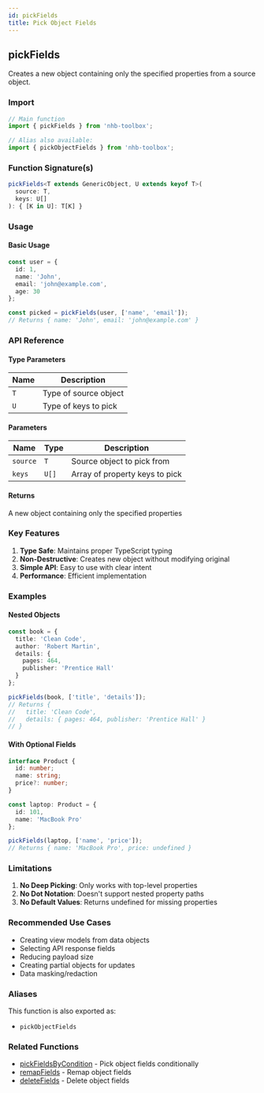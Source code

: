 ```yaml
---
id: pickFields
title: Pick Object Fields
---
```


## pickFields

Creates a new object containing only the specified properties from a source object.

### Import

```typescript
// Main function
import { pickFields } from 'nhb-toolbox';

// Alias also available:
import { pickObjectFields } from 'nhb-toolbox';
```

### Function Signature(s)

```typescript
pickFields<T extends GenericObject, U extends keyof T>(
  source: T,
  keys: U[]
): { [K in U]: T[K] }
```

### Usage

#### Basic Usage

```typescript
const user = {
  id: 1,
  name: 'John',
  email: 'john@example.com',
  age: 30
};

const picked = pickFields(user, ['name', 'email']);
// Returns { name: 'John', email: 'john@example.com' }
```

### API Reference

#### Type Parameters

| Name | Description |
|------|-------------|
| `T`  | Type of source object |
| `U`  | Type of keys to pick |

#### Parameters

| Name | Type | Description |
|------|------|-------------|
| `source` | `T` | Source object to pick from |
| `keys` | `U[]` | Array of property keys to pick |

#### Returns

A new object containing only the specified properties

### Key Features

1. **Type Safe**: Maintains proper TypeScript typing
2. **Non-Destructive**: Creates new object without modifying original
3. **Simple API**: Easy to use with clear intent
4. **Performance**: Efficient implementation

### Examples

#### Nested Objects

```typescript
const book = {
  title: 'Clean Code',
  author: 'Robert Martin',
  details: {
    pages: 464,
    publisher: 'Prentice Hall'
  }
};

pickFields(book, ['title', 'details']);
// Returns {
//   title: 'Clean Code',
//   details: { pages: 464, publisher: 'Prentice Hall' }
// }
```

#### With Optional Fields

```typescript
interface Product {
  id: number;
  name: string;
  price?: number;
}

const laptop: Product = {
  id: 101,
  name: 'MacBook Pro'
};

pickFields(laptop, ['name', 'price']);
// Returns { name: 'MacBook Pro', price: undefined }
```

### Limitations

1. **No Deep Picking**: Only works with top-level properties
2. **No Dot Notation**: Doesn't support nested property paths
3. **No Default Values**: Returns undefined for missing properties

### Recommended Use Cases

- Creating view models from data objects
- Selecting API response fields
- Reducing payload size
- Creating partial objects for updates
- Data masking/redaction

### Aliases

This function is also exported as:

- `pickObjectFields`

### Related Functions

- [pickFieldsByCondition](pickFieldsByCondition) - Pick object fields conditionally
- [remapFields](remapFields) - Remap object fields
- [deleteFields](deleteFields) - Delete object fields
